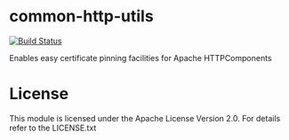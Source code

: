 common-http-utils
============

[![Build Status](https://travis-ci.org/tuxbox/common-http-utils.png?branch=master)](https://travis-ci.org/tuxbox/common-http-utils)

Enables easy certificate pinning facilities for Apache HTTPComponents

License
========
This module is licensed under the Apache License Version 2.0.
For details refer to the LICENSE.txt
